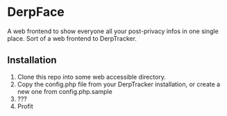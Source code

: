 # DerpFace
A web frontend to show everyone all your post-privacy infos in one single place. Sort of a web frontend to DerpTracker.

## Installation
1. Clone this repo into some web accessible directory.
2. Copy the config.php file from your DerpTracker installation, or create a new one from config.php.sample
3. ???
4. Profit
